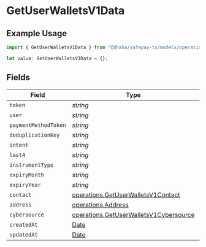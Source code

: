 # GetUserWalletsV1Data

## Example Usage

```typescript
import { GetUserWalletsV1Data } from "@dhaba/safepay-ts/models/operations";

let value: GetUserWalletsV1Data = {};
```

## Fields

| Field                                                                                            | Type                                                                                             | Required                                                                                         | Description                                                                                      |
| ------------------------------------------------------------------------------------------------ | ------------------------------------------------------------------------------------------------ | ------------------------------------------------------------------------------------------------ | ------------------------------------------------------------------------------------------------ |
| `token`                                                                                          | *string*                                                                                         | :heavy_minus_sign:                                                                               | N/A                                                                                              |
| `user`                                                                                           | *string*                                                                                         | :heavy_minus_sign:                                                                               | N/A                                                                                              |
| `paymentMethodToken`                                                                             | *string*                                                                                         | :heavy_minus_sign:                                                                               | N/A                                                                                              |
| `deduplicationKey`                                                                               | *string*                                                                                         | :heavy_minus_sign:                                                                               | N/A                                                                                              |
| `intent`                                                                                         | *string*                                                                                         | :heavy_minus_sign:                                                                               | N/A                                                                                              |
| `last4`                                                                                          | *string*                                                                                         | :heavy_minus_sign:                                                                               | N/A                                                                                              |
| `instrumentType`                                                                                 | *string*                                                                                         | :heavy_minus_sign:                                                                               | N/A                                                                                              |
| `expiryMonth`                                                                                    | *string*                                                                                         | :heavy_minus_sign:                                                                               | N/A                                                                                              |
| `expiryYear`                                                                                     | *string*                                                                                         | :heavy_minus_sign:                                                                               | N/A                                                                                              |
| `contact`                                                                                        | [operations.GetUserWalletsV1Contact](../../models/operations/getuserwalletsv1contact.md)         | :heavy_minus_sign:                                                                               | N/A                                                                                              |
| `address`                                                                                        | [operations.Address](../../models/operations/address.md)                                         | :heavy_minus_sign:                                                                               | N/A                                                                                              |
| `cybersource`                                                                                    | [operations.GetUserWalletsV1Cybersource](../../models/operations/getuserwalletsv1cybersource.md) | :heavy_minus_sign:                                                                               | N/A                                                                                              |
| `createdAt`                                                                                      | [Date](https://developer.mozilla.org/en-US/docs/Web/JavaScript/Reference/Global_Objects/Date)    | :heavy_minus_sign:                                                                               | N/A                                                                                              |
| `updatedAt`                                                                                      | [Date](https://developer.mozilla.org/en-US/docs/Web/JavaScript/Reference/Global_Objects/Date)    | :heavy_minus_sign:                                                                               | N/A                                                                                              |